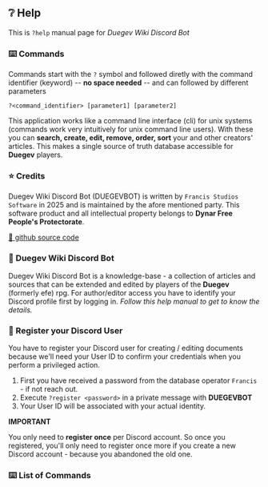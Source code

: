 ## ❔ Help

This is `?help` manual page for _Duegev Wiki Discord Bot_

### ⌨️ Commands

Commands start with the `?` symbol and followed diretly with the command identifier (keyword) -- **no space needed** -- and can followed by different parameters

`?<command_identifier> [parameter1] [parameter2]`

This application works like a command line interface (cli) for unix systems (commands work very intuitively for unix command line users). 
With these you can **search, create, edit, remove, order, sort** your and other creators' articles. This makes a single source of truth database accessible for **Duegev** players. 

### ⭐ Credits

Duegev Wiki Discord Bot (DUEGEVBOT) is written by `Francis Studios Software` in 2025 and is maintained by the afore mentioned party. This software product and all intellectual property belongs to **Dynar Free People's Protectorate**.

[🤖 github source code](https://github.com/FrancisStudios/discord-wiki-bot)

### 🤖 Duegev Wiki Discord Bot

Duegev Wiki Discord Bot is a knowledge-base - a collection of articles and sources that can be extended and edited by players of the **Duegev** (formerly efe) rpg. For author/editor access you have to identify your Discord profile first by logging in. _Follow this help manual to get to know the details._

### 👤 Register your Discord User

You have to register your Discord user for creating / editing documents because we'll need your User ID to confirm your credentials when you perform a privileged action. 

1) First you have received a password from the database operator `Francis` - if not reach out.
2) Execute `?register <password>` in a private message with **DUEGEVBOT**
3) Your User ID will be associated with your actual identity.

**IMPORTANT** 

You only need to **register once** per Discord account. So once you registered, you'll only need to register once more if you create a new Discord account - because you abandoned the old one. 

### ⌨️  List of Commands